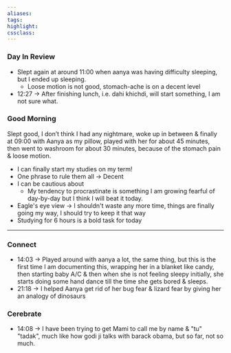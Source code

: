 ```yaml
---
aliases:  
tags:
highlight:  
cssclass:
---
```

### Day In Review
- Slept again at around 11:00 when aanya was having difficulty sleeping, but I ended up sleeping.
	- Loose motion is not good, stomach-ache is on a decent level
- 12:27 → After finishing lunch, i.e. dahi khichdi, will start something, I am not sure what.

### Good Morning
Slept good, I don’t think I had any nightmare, woke up in between & finally at 09:00 with Aanya as my pillow, played with her for about 45 minutes, then went to washroom for about 30 minutes, because of the stomach pain & loose motion.

- I can finally start my studies on my term!
- One phrase to rule them all → Decent
- I can be cautious about
    - My tendency to procrastinate is something I am growing fearful of day-by-day but I think I will beat it today.
- Eagle's eye view → I shouldn't waste any more time, things are finally going my way, I should try to keep it that way
- Studying for 6 hours is a bold task for today


--- 

### Connect
- 14:03 → Played around with aanya a lot, the same thing, but this is the first time I am documenting this, wrapping her in a blanket like candy, then starting baby A/C & then when she is not feeling sleepy initially, she starts doing some hand dance till the time she gets bored & sleeps.
- 21:18 → I helped Aanya get rid of her bug fear & lizard fear by giving her an analogy of dinosaurs

### Cerebrate
- 14:08 → I have been trying to get Mami to call me by name & "tu" "tadak", much like how godi ji talks with barack obama, but so far, not so much. 

